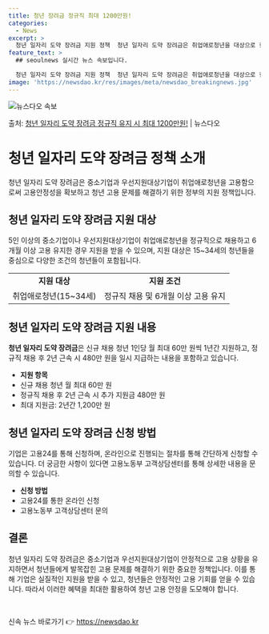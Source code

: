 ```yaml
---
title: 청년 장려금 정규직 최대 1200만원!
categories:
  - News
excerpt: >
  청년 일자리 도약 장려금 지원 정책  청년 일자리 도약 장려금은 취업애로청년을 대상으로 한 중소기업 및 우선…
feature_text: >
  ## seoulnews 실시간 뉴스 속보입니다.

  청년 일자리 도약 장려금 지원 정책  청년 일자리 도약 장려금은 취업애로청년을 대상으로 한 중소기업 및 우선…
image: 'https://newsdao.kr/res/images/meta/newsdao_breakingnews.jpg'
---
```


![뉴스다오 속보](https://newsdao.kr/res/images/meta/newsdao_breakingnews.jpg)

<p>출처: <a href="https://newsdao.kr/4024" rel="dofollow">청년 일자리 도약 장려금 정규직 유지 시 최대 1200만원!</a> | 뉴스다오</p>

<h1>청년 일자리 도약 장려금 정책 소개</h1>
<p data-ke-size="size16">청년 일자리 도약 장려금은 중소기업과 우선지원대상기업이 취업애로청년을 고용함으로써 고용안정성을 확보하고 청년 고용 문제를 해결하기 위한 정부의 지원 정책입니다.</p>

<h2>청년 일자리 도약 장려금 지원 대상</h2>
<p data-ke-size="size16">5인 이상의 중소기업이나 우선지원대상기업이 취업애로청년을 정규직으로 채용하고 6개월 이상 고용 유지한 경우 지원을 받을 수 있으며, 지원 대상은 15~34세의 청년들을 중심으로 다양한 조건의 청년들이 포함됩니다.</p>
<table>
<tr>
<td style="text-align: center; height: 17px;"><b>지원 대상</b></td>
<td style="text-align: center; height: 17px;"><b>지원 조건</b></td>
</tr>
<tr>
<td style="text-align: center; height: 17px;">취업애로청년(15~34세)</td>
<td style="text-align: center; height: 17px;">정규직 채용 및 6개월 이상 고용 유지</td>
</tr>
</table>

<h2>청년 일자리 도약 장려금 지원 내용</h2>
<p data-ke-size="size16"><b>청년 일자리 도약 장려금</b>은 신규 채용 청년 1인당 월 최대 60만 원씩 1년간 지원하고, 정규직 채용 후 2년 근속 시 480만 원을 일시 지급하는 내용을 포함하고 있습니다.</p>
<ul>
<li><b>지원 항목</b></li>
<li>신규 채용 청년 월 최대 60만 원</li>
<li>정규직 채용 후 2년 근속 시 추가 지원금 480만 원</li>
<li>최대 지원금: 2년간 1,200만 원</li>
</ul>

<h2>청년 일자리 도약 장려금 신청 방법</h2>
<p data-ke-size="size16">기업은 고용24를 통해 신청하며, 온라인으로 진행되는 절차를 통해 간단하게 신청할 수 있습니다. 더 궁금한 사항이 있다면 고용노동부 고객상담센터를 통해 상세한 내용을 문의할 수 있습니다.</p>
<ul>
<li><b>신청 방법</b></li>
<li>고용24를 통한 온라인 신청</li>
<li>고용노동부 고객상담센터 문의</li>
</ul>

<h2>결론</h2>
<p data-ke-size="size16">청년 일자리 도약 장려금은 중소기업과 우선지원대상기업이 안정적으로 고용 상황을 유지하면서 청년들에게 발목잡힌 고용 문제를 해결하기 위한 중요한 정책입니다. 이를 통해 기업은 실질적인 지원을 받을 수 있고, 청년들은 안정적인 고용 기회를 얻을 수 있습니다. 따라서 이러한 혜택을 최대한 활용하여 청년 고용 안정을 도모해야 합니다.</p>
<p data-ke-size="size16">&nbsp;</p> 

신속 뉴스 바로가기 👉 <a href="https://newsdao.kr" rel="dofollow">https://newsdao.kr</a>


